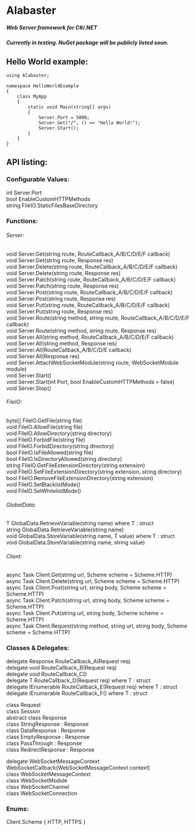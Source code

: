# Alabaster

##### Web Server framework for C#/.NET

##### Currently in testing. NuGet package will be publicly listed soon.  

## Hello World example:  

```
using Alabaster;

namespace HelloWorldExample
{
    class MyApp
    {
        static void Main(string[] args)
        {
            Server.Port = 5000;
            Server.Get("/", () => "Hello World!");            
            Server.Start();
        }
    }
}
```

## API listing:  

### Configurable Values:  

int Server.Port  
bool EnableCustomHTTPMethods  
string FileIO.StaticFilesBaseDirectory  
  
### Functions:  

###### Server:  
void Server.Get(string route, RouteCallback_A/B/C/D/E/F callback)  
void Server.Get(string route, Response res)  
void Server.Delete(string route, RouteCallback_A/B/C/D/E/F callback)  
void Server.Delete(string route, Response res)  
void Server.Patch(string route, RouteCallback_A/B/C/D/E/F callback)  
void Server.Patch(string route, Response res)  
void Server.Post(string route, RouteCallback_A/B/C/D/E/F callback)  
void Server.Post(string route, Response res)  
void Server.Put(string route, RouteCallback_A/B/C/D/E/F callback)  
void Server.Put(string route, Response res)  
void Server.Route(string method, string route, RouteCallback_A/B/C/D/E/F callback)  
void Server.Route(string method, string route, Response res)  
void Server.All(string method, RouteCallback_A/B/C/D/E/F callback)  
void Server.All(string method, Response res)  
void Server.All(RouteCallback_A/B/C/D/E callback)  
void Server.All(Response res)  
void Server.AttachWebSocketModule(string route, WebSocketModule module)  
void Server.Start()  
void Server.Start(int Port, bool EnableCustomHTTPMethods = false)  
void Server.Stop()  

###### FileIO:  
byte[] FileIO.GetFile(string file)  
void FileIO.AllowFile(string file)  
void FileIO.AllowDirectory(string directory)  
void FileIO.ForbidFile(string file)  
void FileIO.ForbidDirectory(string directory)  
bool FileIO.IsFileAllowed(string file)  
bool FileIO.IsDirectoryAllowed(string directory)  
string FileIO.GetFileExtensionDirectory(string extension)  
void FileIO.SetFileExtensionDirectory(string extension, string directory)  
bool FileIO.RemoveFileExtensionDirectory(string extension)  
void FileIO.SetBlacklistMode()  
void FileIO.SetWhitelistMode()  

###### GlobalData:  
T GlobalData.RetrieveVariable<T>(string name) where T : struct  
string GlobalData.RetrieveVariable(string name)  
void GlobalData.StoreVariable<T>(string name, T value) where T : struct  
void GlobalData.StoreVariable(string name, string value)  

###### Client:  
async Task<string> Client.Get(string url, Scheme scheme = Scheme.HTTP)  
async Task<string> Client.Delete(string url, Scheme scheme = Scheme.HTTP)  
async Task<string> Client.Post(string url, string body, Scheme scheme = Scheme.HTTP)  
async Task<string> Client.Patch(string url, string body, Scheme scheme = Scheme.HTTP)  
async Task<string> Client.Put(string url, string body, Scheme scheme = Scheme.HTTP)  
async Task<string> Client.Request(string method, string url, string body, Scheme scheme = Scheme.HTTP)  

### Classes & Delegates:  

delegate Response RouteCallback_A(Request req)  
delegate void RouteCallback_B(Request req)  
delegate void RouteCallback_C()  
delegate T RouteCallback_D<T>(Request req) where T : struct  
delegate IEnumerable<T> RouteCallback_E<T>(Request req) where T : struct  
delegate IEnumerable<T> RouteCallback_F<T>() where T : struct  
  
class Request  
class Session  
abstract class Response  
class StringResponse : Response  
class DataResponse : Response  
class EmptyResponse : Response  
class PassThrough : Response  
class RedirectResponse : Response  

delegate WebSocketMessageContext WebSocketCallback(WebSocketMessageContext context)  
class WebSocketMessageContext  
class WebSocketModule  
class WebSocketChannel  
class WebSocketConnection  

### Enums:  
Client.Scheme { HTTP, HTTPS }

